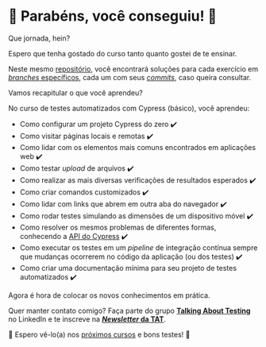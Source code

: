 # 🥳 Parabéns, você conseguiu! 🎉

Que jornada, hein?

Espero que tenha gostado do curso tanto quanto gostei de te ensinar.

Neste mesmo [repositório](https://github.com/wlsf82/cypress-basico-v2), você encontrará soluções para cada exercício em [_branches_ específicos](https://github.com/wlsf82/cypress-basico-v2/branches), cada um com seus [_commits_](https://github.com/wlsf82/cypress-basico-v2/commits/aula-12), caso queira consultar.

Vamos recapitular o que você aprendeu?

No curso de testes automatizados com Cypress (básico), você aprendeu:

- Como configurar um projeto Cypress do zero ✔️
- Como visitar páginas locais e remotas ✔️
- Como lidar com os elementos mais comuns encontrados em aplicações web ✔️
- Como testar _upload_ de arquivos ✔️
- Como realizar as mais diversas verificações de resultados esperados ✔️
- Como criar comandos customizados ✔️
- Como lidar com links que abrem em outra aba do navegador ✔️
- Como rodar testes simulando as dimensões de um dispositivo móvel ✔️
- Como resolver os mesmos problemas de diferentes formas, conhecendo a [API do Cypress](https://docs.cypress.io/api/table-of-contents) ✔️
- Como executar os testes em um _pipeline_ de integração contínua sempre que mudanças ocorrerem no código da aplicação (ou dos testes) ✔️
- Como criar uma documentação mínima para seu projeto de testes automatizados ✔️

Agora é hora de colocar os novos conhecimentos em prática.

Quer manter contato comigo? Faça parte do grupo [**Talking About Testing**](https://www.linkedin.com/groups/12492726/) no LinkedIn e te inscreve na [**_Newsletter_ da TAT**](https://mailchi.mp/6b1f35857228/newsletter-talking-about-testing).

👋 Espero vê-lo(a) nos [próximos cursos](https://www.udemy.com/user/walmyr/) e bons testes! 🚀

